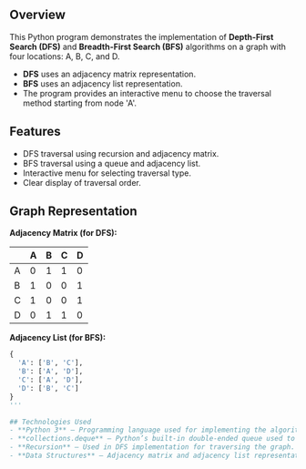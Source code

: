 ## Overview

This Python program demonstrates the implementation of **Depth-First Search (DFS)** and **Breadth-First Search (BFS)** algorithms on a graph with four locations: A, B, C, and D.

- **DFS** uses an adjacency matrix representation.
- **BFS** uses an adjacency list representation.
- The program provides an interactive menu to choose the traversal method starting from node 'A'.

## Features

- DFS traversal using recursion and adjacency matrix.
- BFS traversal using a queue and adjacency list.
- Interactive menu for selecting traversal type.
- Clear display of traversal order.

## Graph Representation

**Adjacency Matrix (for DFS):**

|   | A | B | C | D |
|---|---|---|---|---|
| A | 0 | 1 | 1 | 0 |
| B | 1 | 0 | 0 | 1 |
| C | 1 | 0 | 0 | 1 |
| D | 0 | 1 | 1 | 0 |

**Adjacency List (for BFS):**

```python
{
  'A': ['B', 'C'],
  'B': ['A', 'D'],
  'C': ['A', 'D'],
  'D': ['B', 'C']
}
'''

## Technologies Used
- **Python 3** — Programming language used for implementing the algorithms.  
- **collections.deque** — Python’s built-in double-ended queue used to efficiently implement the BFS queue.  
- **Recursion** — Used in DFS implementation for traversing the graph.  
- **Data Structures** — Adjacency matrix and adjacency list representations of graphs.


